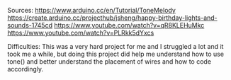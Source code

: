 Sources:
https://www.arduino.cc/en/Tutorial/ToneMelody
https://create.arduino.cc/projecthub/jsheng/happy-birthday-lights-and-sounds-1745cd
https://www.youtube.com/watch?v=qR8KLEHuMkc
https://www.youtube.com/watch?v=PLRkk5dYxcs

Difficulties:
This was a very hard project for me and I struggled a lot and it took me a while,
but doing this project did help me understand how to use tone() and better understand the 
placement of wires and how to code accordingly. 

